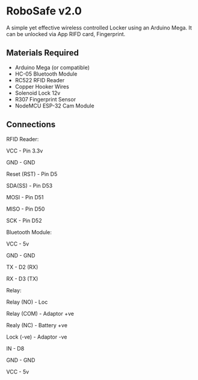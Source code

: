 
# RoboSafe v2.0

A simple yet effective wireless controlled Locker using an Arduino Mega. It can be unlocked via App RIFD card, Fingerprint.

## Materials Required

- Arduino Mega (or compatible)
- HC-05 Bluetooth Module
- RC522 RFID Reader
- Copper Hooker Wires
- Solenoid Lock 12v
- R307 Fingerprint Sensor
- NodeMCU ESP-32 Cam Module

## Connections

RFID Reader:

VCC - Pin 3.3v

GND - GND

Reset (RST) - Pin D5

SDA(SS) - Pin D53

MOSI - Pin D51

MISO - Pin D50

SCK - Pin D52

Bluetooth Module:

VCC - 5v

GND - GND

TX - D2 (RX)

RX - D3 (TX)

Relay:

Relay (NO) - Loc

Relay (COM) - Adaptor +ve

Realy (NC) - Battery +ve

Lock (-ve) - Adaptor -ve

IN - D8

GND - GND

VCC - 5v